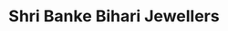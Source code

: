 ---
title: "Shri Banke Bihari Jewellers"
url: /bandri/shri-banke-bihari-jewellers/
shop: jewelry
---